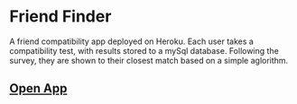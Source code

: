 # Friend Finder

A friend compatibility app deployed on Heroku. Each user takes a compatibility test, with results stored to a mySql database. Following the survey, they are shown to their closest match based on a simple aglorithm.

## [Open App](https://lit-wave-71867.herokuapp.com/)
